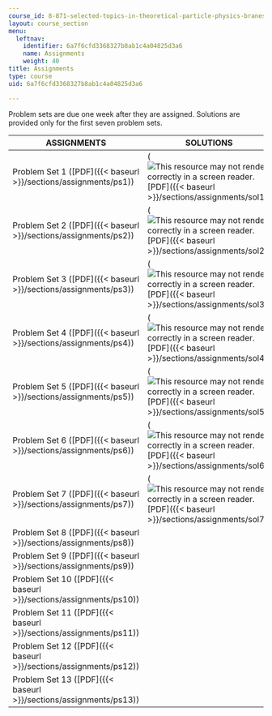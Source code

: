 ```yaml
---
course_id: 8-871-selected-topics-in-theoretical-particle-physics-branes-and-gauge-theory-dynamics-fall-2004
layout: course_section
menu:
  leftnav:
    identifier: 6a7f6cfd3368327b8ab1c4a04825d3a6
    name: Assignments
    weight: 40
title: Assignments
type: course
uid: 6a7f6cfd3368327b8ab1c4a04825d3a6

---
```


Problem sets are due one week after they are assigned. Solutions are provided only for the first seven problem sets.

| ASSIGNMENTS | SOLUTIONS |
| --- | --- |
| Problem Set 1 ([PDF]({{< baseurl >}}/sections/assignments/ps1)) | (![This resource may not render correctly in a screen reader.](/images/inacessible.gif)[PDF]({{< baseurl >}}/sections/assignments/sol1)) |
| Problem Set 2 ([PDF]({{< baseurl >}}/sections/assignments/ps2)) | (![This resource may not render correctly in a screen reader.](/images/inacessible.gif)[PDF]({{< baseurl >}}/sections/assignments/sol2)) |
| Problem Set 3 ([PDF]({{< baseurl >}}/sections/assignments/ps3)) | (![This resource may not render correctly in a screen reader.](/images/inacessible.gif)[PDF]({{< baseurl >}}/sections/assignments/sol3)) |
| Problem Set 4 ([PDF]({{< baseurl >}}/sections/assignments/ps4)) | (![This resource may not render correctly in a screen reader.](/images/inacessible.gif)[PDF]({{< baseurl >}}/sections/assignments/sol4)) |
| Problem Set 5 ([PDF]({{< baseurl >}}/sections/assignments/ps5)) | (![This resource may not render correctly in a screen reader.](/images/inacessible.gif)[PDF]({{< baseurl >}}/sections/assignments/sol5)) |
| Problem Set 6 ([PDF]({{< baseurl >}}/sections/assignments/ps6)) | (![This resource may not render correctly in a screen reader.](/images/inacessible.gif)[PDF]({{< baseurl >}}/sections/assignments/sol6)) |
| Problem Set 7 ([PDF]({{< baseurl >}}/sections/assignments/ps7)) | (![This resource may not render correctly in a screen reader.](/images/inacessible.gif)[PDF]({{< baseurl >}}/sections/assignments/sol7)) |
| Problem Set 8 ([PDF]({{< baseurl >}}/sections/assignments/ps8)) | &nbsp; |
| Problem Set 9 ([PDF]({{< baseurl >}}/sections/assignments/ps9)) | &nbsp; |
| Problem Set 10 ([PDF]({{< baseurl >}}/sections/assignments/ps10)) | &nbsp; |
| Problem Set 11 ([PDF]({{< baseurl >}}/sections/assignments/ps11)) | &nbsp; |
| Problem Set 12 ([PDF]({{< baseurl >}}/sections/assignments/ps12)) | &nbsp; |
| Problem Set 13 ([PDF]({{< baseurl >}}/sections/assignments/ps13)) |